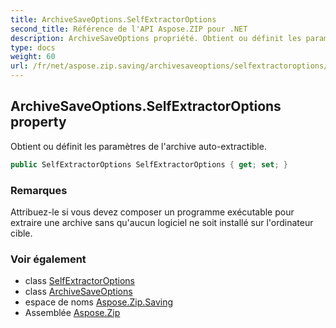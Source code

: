 ```yaml
---
title: ArchiveSaveOptions.SelfExtractorOptions
second_title: Référence de l'API Aspose.ZIP pour .NET
description: ArchiveSaveOptions propriété. Obtient ou définit les paramètres de larchive autoextractible.
type: docs
weight: 60
url: /fr/net/aspose.zip.saving/archivesaveoptions/selfextractoroptions/
---
```

## ArchiveSaveOptions.SelfExtractorOptions property

Obtient ou définit les paramètres de l'archive auto-extractible.

```csharp
public SelfExtractorOptions SelfExtractorOptions { get; set; }
```

### Remarques

Attribuez-le si vous devez composer un programme exécutable pour extraire une archive sans qu'aucun logiciel ne soit installé sur l'ordinateur cible.

### Voir également

* class [SelfExtractorOptions](../../selfextractoroptions/)
* class [ArchiveSaveOptions](../)
* espace de noms [Aspose.Zip.Saving](../../archivesaveoptions/)
* Assemblée [Aspose.Zip](../../../)


